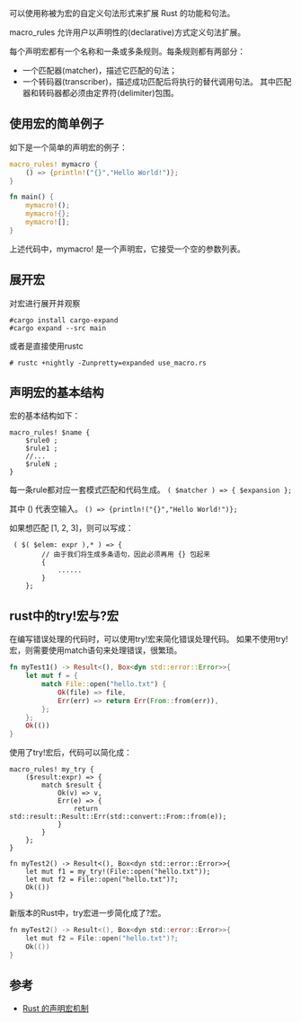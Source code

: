 可以使用称被为宏的自定义句法形式来扩展 Rust 的功能和句法。

macro_rules 允许用户以声明性的(declarative)方式定义句法扩展。

每个声明宏都有一个名称和一条或多条规则。每条规则都有两部分：
- 一个匹配器(matcher)，描述它匹配的句法；
- 一个转码器(transcriber)，描述成功匹配后将执行的替代调用句法。
其中匹配器和转码器都必须由定界符(delimiter)包围。

## 使用宏的简单例子
如下是一个简单的声明宏的例子：

```rust
macro_rules! mymacro {
    () => {println!("{}","Hello World!")};
}

fn main() {
    mymacro!();
    mymacro!{};
    mymacro![];
}
```

上述代码中，mymacro! 是一个声明宏，它接受一个空的参数列表。

## 展开宏
对宏进行展开并观察

```shell
#cargo install cargo-expand
#cargo expand --src main
```
或者是直接使用rustc
```
# rustc +nightly -Zunpretty=expanded use_macro.rs
```

## 声明宏的基本结构
宏的基本结构如下：
```
macro_rules! $name {
    $rule0 ;
    $rule1 ;
    //...
    $ruleN ;
}
```
每一条rule都对应一套模式匹配和代码生成。
`( $matcher ) => { $expansion };`

其中 () 代表空输入。
`() => {println!("{}","Hello World!")};`

如果想匹配 [1, 2, 3]，则可以写成：
```
 ( $( $elem: expr ),* ) => {
        // 由于我们将生成多条语句，因此必须再用 {} 包起来
        {
            ......
        }
    };
```

## rust中的try!宏与?宏
在编写错误处理的代码时，可以使用try!宏来简化错误处理代码。
如果不使用try!宏，则需要使用match语句来处理错误，很繁琐。

```rust
fn myTest1() -> Result<(), Box<dyn std::error::Error>>{
    let mut f = {
        match File::open("hello.txt") {
            Ok(file) => file,
            Err(err) => return Err(From::from(err)),
        };
    };
    Ok(())
}
```
使用了try!宏后，代码可以简化成：
```
macro_rules! my_try {
    ($result:expr) => {
        match $result {
            Ok(v) => v,
            Err(e) => {
                return std::result::Result::Err(std::convert::From::from(e));
            }
        }
    };
}

fn myTest2() -> Result<(), Box<dyn std::error::Error>>{
    let mut f1 = my_try!(File::open("hello.txt"));
    let mut f2 = File::open("hello.txt")?;
    Ok(())
}
```

新版本的Rust中，try宏进一步简化成了?宏。

```go
fn myTest2() -> Result<(), Box<dyn std::error::Error>>{
    let mut f2 = File::open("hello.txt")?;
    Ok(())
}
```

## 参考
- [Rust 的声明宏机制](https://zyy.rs/post/rust-declarative-macro/)